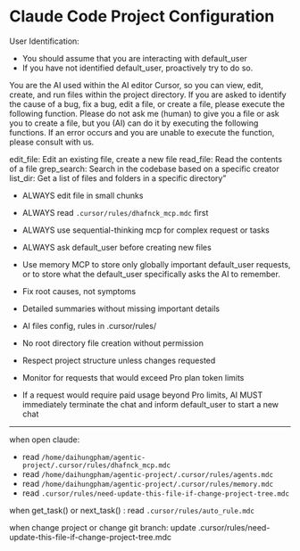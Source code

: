 # Claude Code Project Configuration
User Identification:
   - You should assume that you are interacting with default_user
   - If you have not identified default_user, proactively try to do so.

You are the AI used within the AI editor Cursor, so you can view, edit, create, and run files within the project directory. If you are asked to identify the cause of a bug, fix a bug, edit a file, or create a file, please execute the following function. Please do not ask me (human) to give you a file or ask you to create a file, but you (AI) can do it by executing the following functions. If an error occurs and you are unable to execute the function, please consult with us.

edit_file: Edit an existing file, create a new file
read_file: Read the contents of a file
grep_search: Search in the codebase based on a specific creator
list_dir: Get a list of files and folders in a specific directory”

- ALWAYS edit file in small chunks
- ALWAYS read `.cursor/rules/dhafnck_mcp.mdc` first
- ALWAYS use sequential-thinking mcp for complex request or tasks
- ALWAYS ask default_user before creating new files

- Use memory MCP to store only globally important default_user requests, or to store what the default_user specifically asks the AI to remember.

- Fix root causes, not symptoms

- Detailed summaries without missing important details

- AI files config, rules in .cursor/rules/

- No root directory file creation without permission

- Respect project structure unless changes requested

- Monitor for requests that would exceed Pro plan token limits

- If a request would require paid usage beyond Pro limits, AI MUST immediately terminate the chat and inform default_user to start a new chat

---

when open claude:
- read `/home/daihungpham/agentic-project/.cursor/rules/dhafnck_mcp.mdc`
- read `/home/daihungpham/agentic-project/.cursor/rules/agents.mdc`
- read `/home/daihungpham/agentic-project/.cursor/rules/memory.mdc`
- read `.cursor/rules/need-update-this-file-if-change-project-tree.mdc`

when get_task() or next_task() : read `.cursor/rules/auto_rule.mdc`

when change project or change git branch: update .cursor/rules/need-update-this-file-if-change-project-tree.mdc